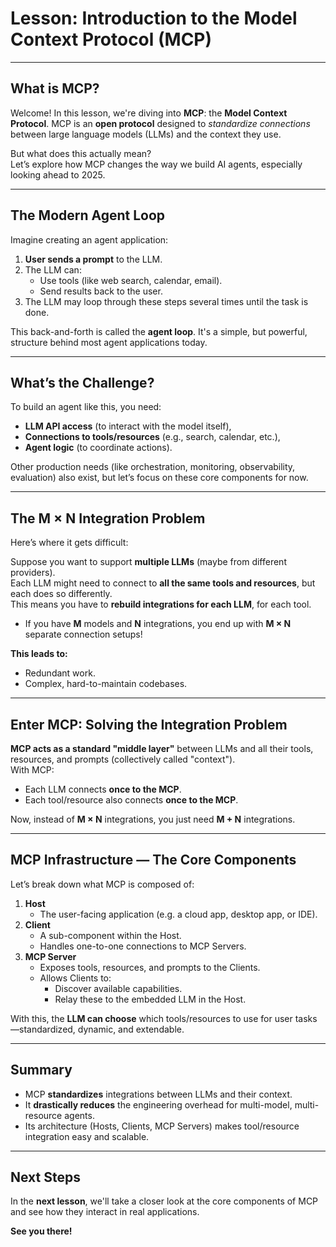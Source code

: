 # Lesson: Introduction to the Model Context Protocol (MCP)

---

## What is MCP?

Welcome! In this lesson, we're diving into **MCP**: the **Model Context Protocol**. MCP is an **open protocol** designed to *standardize connections* between large language models (LLMs) and the context they use.

But what does this actually mean?  
Let’s explore how MCP changes the way we build AI agents, especially looking ahead to 2025.

---

## The Modern Agent Loop

Imagine creating an agent application:

1. **User sends a prompt** to the LLM.
2. The LLM can:
    - Use tools (like web search, calendar, email).
    - Send results back to the user.
3. The LLM may loop through these steps several times until the task is done.

This back-and-forth is called the **agent loop**. It's a simple, but powerful, structure behind most agent applications today.

---

## What’s the Challenge?

To build an agent like this, you need:

- **LLM API access** (to interact with the model itself),
- **Connections to tools/resources** (e.g., search, calendar, etc.),
- **Agent logic** (to coordinate actions).

Other production needs (like orchestration, monitoring, observability, evaluation) also exist, but let’s focus on these core components for now.

---

## The M × N Integration Problem

Here’s where it gets difficult:

Suppose you want to support **multiple LLMs** (maybe from different providers).  
Each LLM might need to connect to **all the same tools and resources**, but each does so differently.  
This means you have to **rebuild integrations for each LLM**, for each tool.

- If you have **M** models and **N** integrations, you end up with **M × N** separate connection setups!

**This leads to:**
- Redundant work.
- Complex, hard-to-maintain codebases.

---

## Enter MCP: Solving the Integration Problem

**MCP acts as a standard "middle layer"** between LLMs and all their tools, resources, and prompts (collectively called "context").  
With MCP:

- Each LLM connects **once to the MCP**.
- Each tool/resource also connects **once to the MCP**.

Now, instead of **M × N** integrations, you just need **M + N** integrations.

---

## MCP Infrastructure — The Core Components

Let’s break down what MCP is composed of:

1. **Host**
   - The user-facing application (e.g. a cloud app, desktop app, or IDE).
2. **Client**
   - A sub-component within the Host.
   - Handles one-to-one connections to MCP Servers.
3. **MCP Server**
   - Exposes tools, resources, and prompts to the Clients.
   - Allows Clients to:
     - Discover available capabilities.
     - Relay these to the embedded LLM in the Host.

With this, the **LLM can choose** which tools/resources to use for user tasks—standardized, dynamic, and extendable.

---

## Summary

- MCP **standardizes** integrations between LLMs and their context.
- It **drastically reduces** the engineering overhead for multi-model, multi-resource agents.
- Its architecture (Hosts, Clients, MCP Servers) makes tool/resource integration easy and scalable.

---

## Next Steps

In the **next lesson**, we'll take a closer look at the core components of MCP and see how they interact in real applications.

**See you there!**

